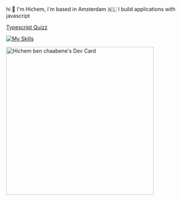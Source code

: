 hi 👋 I'm Hichem, 
i'm based in Amsterdam 🇳🇱 I build applications with javascript

[Typescript Quizz](https://hichembenchaaben.github.io/typescript-quizz/)

[![My Skills](https://skillicons.dev/icons?i=ts,js,html,css,tailwind,sass,react,vue)](https://skillicons.dev)

<a href="https://app.daily.dev/hbc"><img src="https://api.daily.dev/devcards/0c9bba84f1344e60a2b33e1b2b24d000.png?r=z0g" width="400" alt="Hichem ben chaabene's Dev Card"/></a>

